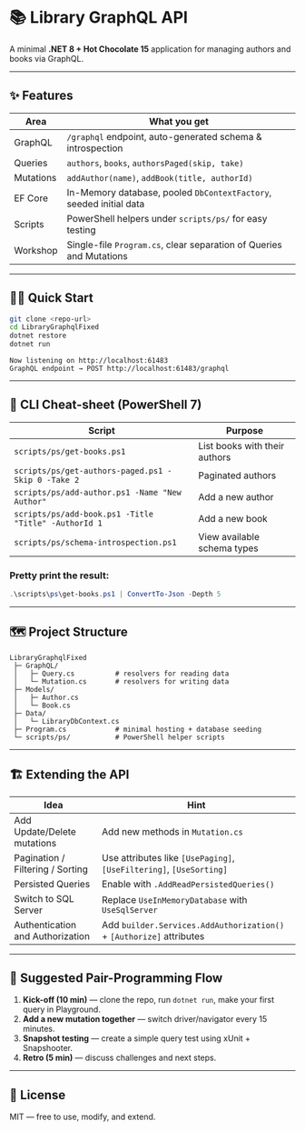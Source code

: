 ﻿# 📚 Library GraphQL API

A minimal **.NET 8 + Hot Chocolate 15** application for managing authors and books via GraphQL.

---

## ✨ Features

| Area      | What you get                                                           |
|-----------|-------------------------------------------------------------------------|
| GraphQL   | `/graphql` endpoint, auto-generated schema & introspection              |
| Queries   | `authors`, `books`, `authorsPaged(skip, take)`                          |
| Mutations | `addAuthor(name)`, `addBook(title, authorId)`                            |
| EF Core   | In-Memory database, pooled `DbContextFactory`, seeded initial data       |
| Scripts   | PowerShell helpers under `scripts/ps/` for easy testing                  |
| Workshop  | Single-file `Program.cs`, clear separation of Queries and Mutations      |

---

## 🏃‍♂️ Quick Start

```bash
git clone <repo-url>
cd LibraryGraphqlFixed
dotnet restore
dotnet run
```

```
Now listening on http://localhost:61483
GraphQL endpoint → POST http://localhost:61483/graphql
```

---

## 🐚 CLI Cheat-sheet (PowerShell 7)

| Script | Purpose |
|--------|---------|
| `scripts/ps/get-books.ps1` | List books with their authors |
| `scripts/ps/get-authors-paged.ps1 -Skip 0 -Take 2` | Paginated authors |
| `scripts/ps/add-author.ps1 -Name "New Author"` | Add a new author |
| `scripts/ps/add-book.ps1 -Title "Title" -AuthorId 1` | Add a new book |
| `scripts/ps/schema-introspection.ps1` | View available schema types |

### Pretty print the result:

```powershell
.\scripts\ps\get-books.ps1 | ConvertTo-Json -Depth 5
```

---

## 🗺️ Project Structure

```text
LibraryGraphqlFixed
 ├─ GraphQL/
 │   ├─ Query.cs          # resolvers for reading data
 │   └─ Mutation.cs       # resolvers for writing data
 ├─ Models/
 │   ├─ Author.cs
 │   └─ Book.cs
 ├─ Data/
 │   └─ LibraryDbContext.cs
 ├─ Program.cs            # minimal hosting + database seeding
 └─ scripts/ps/           # PowerShell helper scripts
```

---

## 🏗️ Extending the API

| Idea | Hint |
|------|------|
| Add Update/Delete mutations | Add new methods in `Mutation.cs` |
| Pagination / Filtering / Sorting | Use attributes like `[UsePaging]`, `[UseFiltering]`, `[UseSorting]` |
| Persisted Queries | Enable with `.AddReadPersistedQueries()` |
| Switch to SQL Server | Replace `UseInMemoryDatabase` with `UseSqlServer` |
| Authentication and Authorization | Add `builder.Services.AddAuthorization()` + `[Authorize]` attributes |

---

## 🤝 Suggested Pair-Programming Flow

1. **Kick-off (10 min)** — clone the repo, run `dotnet run`, make your first query in Playground.
2. **Add a new mutation together** — switch driver/navigator every 15 minutes.
3. **Snapshot testing** — create a simple query test using xUnit + Snapshooter.
4. **Retro (5 min)** — discuss challenges and next steps.

---

## 📜 License

MIT — free to use, modify, and extend.
